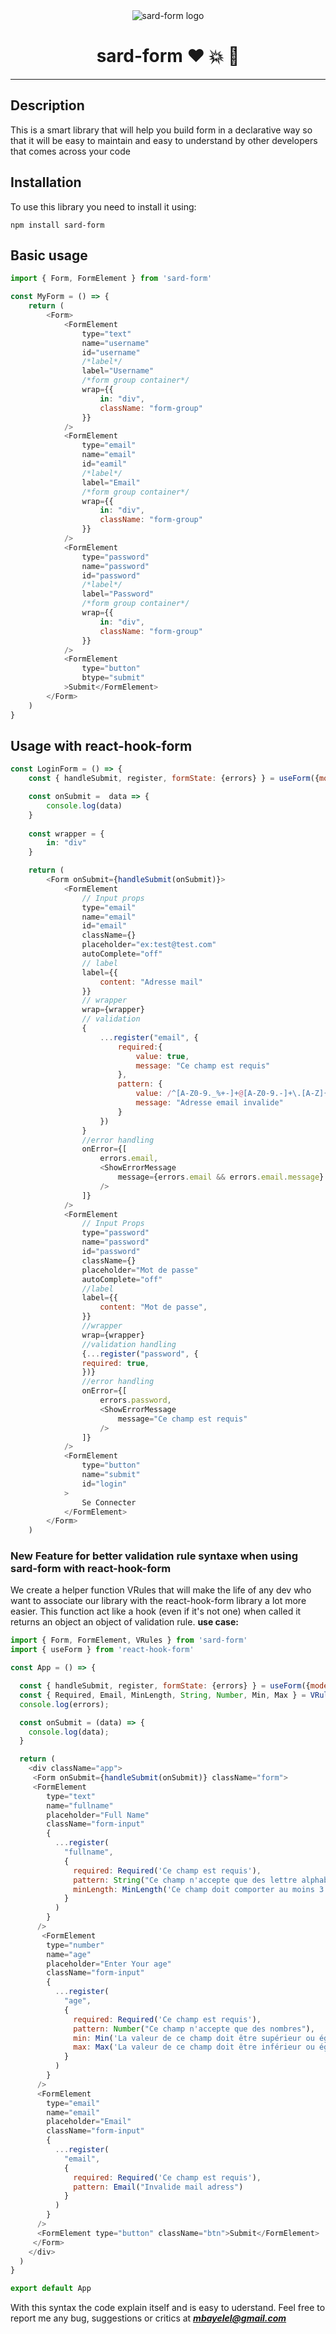 <div align="center">
    <img src="https://github.com/mouhamed1296/sard-form/blob/main/img/sard-form-logo.png" alt="sard-form logo" />
</div>

# <h1 align="center">sard-form :heart: :boom: :rocket:</h1>
***
## Description

This is a smart library that will help you build form in a declarative way so that it will be easy to maintain and easy to understand by other developers that comes across your code

## Installation

To use this library you need to install it using:
```
npm install sard-form
```

## Basic usage
```javascript
import { Form, FormElement } from 'sard-form'

const MyForm = () => {
    return (
        <Form>
            <FormElement
                type="text"
                name="username"
                id="username"
                /*label*/
                label="Username"
                /*form group container*/
                wrap={{
                    in: "div",
                    className: "form-group"
                }}
            />
            <FormElement
                type="email"
                name="email"
                id="eamil"
                /*label*/
                label="Email"
                /*form group container*/
                wrap={{
                    in: "div",
                    className: "form-group"
                }}
            />
            <FormElement
                type="password"
                name="password"
                id="password"
                /*label*/
                label="Password"
                /*form group container*/
                wrap={{
                    in: "div",
                    className: "form-group"
                }}
            />
            <FormElement
                type="button"
                btype="submit"
            >Submit</FormElement>
        </Form>
    )
}

```

## Usage with react-hook-form

```javascript
const LoginForm = () => {
    const { handleSubmit, register, formState: {errors} } = useForm({mode: "onBlur"})

    const onSubmit =  data => {
        console.log(data)
    }
    
    const wrapper = {
        in: "div"
    }

    return (
        <Form onSubmit={handleSubmit(onSubmit)}>
            <FormElement
                // Input props
                type="email"
                name="email"
                id="email"
                className={}
                placeholder="ex:test@test.com"
                autoComplete="off"
                // label
                label={{
                    content: "Adresse mail"
                }}
                // wrapper
                wrap={wrapper}
                // validation
                {
                    ...register("email", {
                        required:{
                            value: true,
                            message: "Ce champ est requis"
                        },
                        pattern: {
                            value: /^[A-Z0-9._%+-]+@[A-Z0-9.-]+\.[A-Z]{2,}$/i,
                            message: "Adresse email invalide"
                        }
                    })
                }
                //error handling
                onError={[
                    errors.email,
                    <ShowErrorMessage 
                        message={errors.email && errors.email.message} 
                    />
                ]}
            />
            <FormElement
                // Input Props
                type="password"
                name="password"
                id="password"
                className={}
                placeholder="Mot de passe"
                autoComplete="off"
                //label
                label={{
                    content: "Mot de passe",
                }}
                //wrapper
                wrap={wrapper}
                //validation handling
                {...register("password", {
                required: true,
                })}
                //error handling
                onError={[
                    errors.password,
                    <ShowErrorMessage 
                        message="Ce champ est requis"
                    />
                ]}
            />
            <FormElement
                type="button"
                name="submit"
                id="login"
            >
                Se Connecter
            </FormElement>
        </Form>
    )

```
### New Feature for better validation rule syntaxe when using sard-form with react-hook-form

We create a helper function VRules that will make the life of any dev 
who want to associate our library with the react-hook-form library a lot more easier.
This function act like a hook (even if it's not one) when called it returns an object an object of validation rule.
**use case:**
```javascript
import { Form, FormElement, VRules } from 'sard-form'
import { useForm } from 'react-hook-form'

const App = () => {

  const { handleSubmit, register, formState: {errors} } = useForm({mode: "onBlur"})
  const { Required, Email, MinLength, String, Number, Min, Max } = VRules()
  console.log(errors);

  const onSubmit = (data) => {
    console.log(data);
  }

  return (
    <div className="app">
     <Form onSubmit={handleSubmit(onSubmit)} className="form">
     <FormElement
        type="text"
        name="fullname"
        placeholder="Full Name"
        className="form-input"
        {
          ...register(
            "fullname",
            {
              required: Required('Ce champ est requis'),
              pattern: String("Ce champ n'accepte que des lettre alphabetiques et des espaces", true),
              minLength: MinLength('Ce champ doit comporter au moins 3 caractères', 3)
            }
          )
        }
      />
       <FormElement
        type="number"
        name="age"
        placeholder="Enter Your age"
        className="form-input"
        {
          ...register(
            "age",
            {
              required: Required('Ce champ est requis'),
              pattern: Number("Ce champ n'accepte que des nombres"),
              min: Min('La valeur de ce champ doit être supérieur ou égale à 16', 16),
              max: Max('La valeur de ce champ doit être inférieur ou égale à 60', 60)
            }
          )
        }
      />
      <FormElement
        type="email"
        name="email"
        placeholder="Email"
        className="form-input"
        {
          ...register(
            "email",
            {
              required: Required('Ce champ est requis'),
              pattern: Email("Invalide mail adress")
            }
          )
        }
      />
      <FormElement type="button" className="btn">Submit</FormElement>
     </Form>
    </div>
  )
}

export default App
```


With this syntax the code explain itself and is easy to uderstand.
Feel free to report me any bug, suggestions or critics at ***mbayelel@gmail.com***